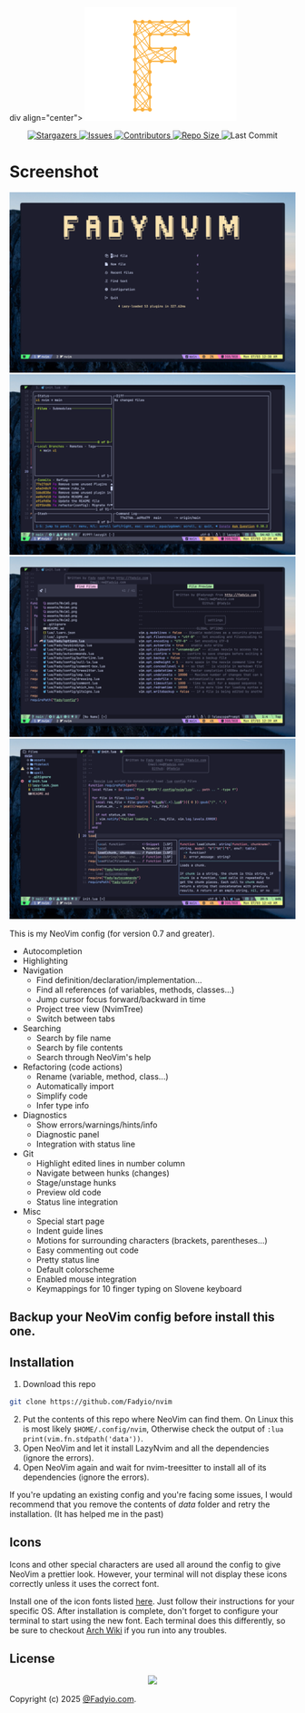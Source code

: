 div align="center">
  <img alt="Logo" src="https://github.com/Fadyio/Fadyio.com/blob/main/public/static/logo.svg" height="200"/>
</div>

<p align="center">
  <a href="https://github.com/Fadyio/nvim/stargazers">
    <img
      alt="Stargazers"
      src="https://img.shields.io/github/stars/Fadyio/nvim?style=for-the-badge&logo=starship&color=c678dd&logoColor=d9e0ee&labelColor=282a36"
    />
  </a>
  <a href="https://github.com/Fadyio/nvim/issues">
    <img
      alt="Issues"
      src="https://img.shields.io/github/issues/Fadyio/nvim?style=for-the-badge&logo=gitbook&color=f0c062&logoColor=d9e0ee&labelColor=282a36"
    />
  </a>
  <a href="https://github.com/Fadyio/nvim/contributors">
    <img
      alt="Contributors"
      src="https://img.shields.io/github/contributors/Fadyio/nvim?style=for-the-badge&logo=opensourceinitiative&color=abcf84&logoColor=d9e0ee&labelColor=282a36"
    />
  </a>
    <a href="https://github.com/Fadyio/nvim">
    <img src="https://img.shields.io/github/repo-size/Fadyio/nvim?color=%23DDB6F2&label=SIZE&logo=codesandbox&style=for-the-badge&logoColor=D9E0EE&labelColor=302D41" alt="Repo Size">
  </a>

  <img src="https://img.shields.io/github/last-commit/Fadyio/nvim?&style=for-the-badge&color=C9CBFF&logoColor=D9E0EE&labelColor=302D41" alt="Last Commit">
</p>



# Screenshot
![Screenshot](./assets/Nvim1.png)
![Screenshot](./assets/Nvim2.png)
![Screenshot](./assets/Nvim3.png)
![Screenshot](./assets/Nvim4.png)

This is my NeoVim config (for version 0.7 and greater).

* Autocompletion
* Highlighting
* Navigation
    * Find definition/declaration/implementation...
    * Find all references (of variables, methods, classes...)
    * Jump cursor focus forward/backward in time
    * Project tree view (NvimTree)
    * Switch between tabs
* Searching
    * Search by file name
    * Search by file contents
    * Search through NeoVim's help
* Refactoring (code actions)
    * Rename (variable, method, class...)
    * Automatically import
    * Simplify code
    * Infer type info
* Diagnostics
    * Show errors/warnings/hints/info
    * Diagnostic panel
    * Integration with status line
* Git
    * Highlight edited lines in number column
    * Navigate between hunks (changes)
    * Stage/unstage hunks
    * Preview old code
    * Status line integration
* Misc
    * Special start page
    * Indent guide lines
    * Motions for surrounding characters (brackets, parentheses...)
    * Easy commenting out code
    * Pretty status line
    * Default colorscheme
    * Enabled mouse integration
    * Keymappings for 10 finger typing on Slovene keyboard
## Backup your NeoVim config before install this one.

## Installation
1. Download this repo
```bash
git clone https://github.com/Fadyio/nvim
```
2. Put the contents of this repo where NeoVim can find them. On Linux this is most likely `$HOME/.config/nvim`,
Otherwise check the output of `:lua print(vim.fn.stdpath('data'))`.
3. Open NeoVim and let it install LazyNvim and all the dependencies (ignore the errors).
4. Open NeoVim again and wait for nvim-treesitter to install all of its dependencies (ignore the errors).

If you're updating an existing config and you're facing some issues,
I would recommend that you remove the contents of *data* folder and retry the installation. (It has helped me in the past)

## Icons
Icons and other special characters are used all around the config to give NeoVim a prettier look.
However, your terminal will not display these icons correctly unless it uses the correct font.

Install one of the icon fonts listed [here](https://www.nerdfonts.com/). Just follow their instructions for your specific OS.
After installation is complete, don't forget to configure your terminal to start using the new font.
Each terminal does this differently, so be sure to checkout [Arch Wiki](https://wiki.archlinux.org/) if you run into any troubles.


## License

<p align="center"><a href="https://github.com/fadyio/Nvim/blob/main/LICENSE"><img src="https://img.shields.io/static/v1.svg?style=for-the-badge&label=License&message=MIT&logoColor=d9e0ee&colorA=363a4f&colorB=b7bdf8"/></a></p>

Copyright (c) 2025 [@Fadyio.com](https://fadyio.com).